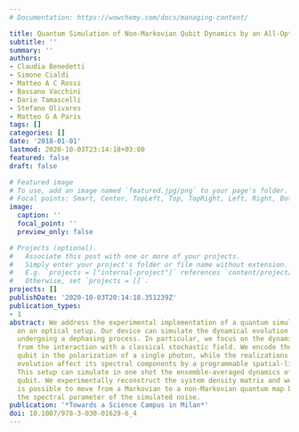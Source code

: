 ```yaml
---
# Documentation: https://wowchemy.com/docs/managing-content/

title: Quantum Simulation of Non-Markovian Qubit Dynamics by an All-Optical Setup
subtitle: ''
summary: ''
authors:
- Claudia Benedetti
- Simone Cialdi
- Matteo A C Rossi
- Bassano Vacchini
- Dario Tamascelli
- Stefano Olivares
- Matteo G A Paris
tags: []
categories: []
date: '2018-01-01'
lastmod: 2020-10-03T23:14:18+03:00
featured: false
draft: false

# Featured image
# To use, add an image named `featured.jpg/png` to your page's folder.
# Focal points: Smart, Center, TopLeft, Top, TopRight, Left, Right, BottomLeft, Bottom, BottomRight.
image:
  caption: ''
  focal_point: ''
  preview_only: false

# Projects (optional).
#   Associate this post with one or more of your projects.
#   Simply enter your project's folder or file name without extension.
#   E.g. `projects = ["internal-project"]` references `content/project/deep-learning/index.md`.
#   Otherwise, set `projects = []`.
projects: []
publishDate: '2020-10-03T20:14:18.351239Z'
publication_types:
- 1
abstract: We address the experimental implementation of a quantum simulator based
  on an optical setup. Our device can simulate the dynamical evolution of a qubit
  undergoing a dephasing process. In particular, we focus on the dynamics arising
  from the interaction with a classical stochastic field. We encode the state of the
  qubit in the polarization of a single photon, while the realizations of the stochastic
  evolution affect its spectral components by a programmable spatial-light-modulator.
  This setup can simulate in one shot the ensemble-averaged dynamics of the dephasing
  qubit. We experimentally reconstruct the system density matrix and we show how it
  is possible to move from a Markovian to a non-Markovian quantum map by changing
  the spectral parameter of the simulated noise.
publication: '*Towards a Science Campus in Milan*'
doi: 10.1007/978-3-030-01629-6_4
---
```

